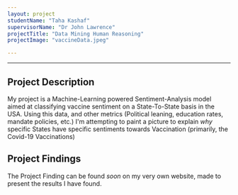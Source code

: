 ```yaml
---
layout: project
studentName: "Taha Kashaf"
supervisorName: "Dr John Lawrence"
projectTitle: "Data Mining Human Reasoning"
projectImage: "vaccineData.jpeg"

---
```


<hr>

## Project Description
My project is a Machine-Learning powered Sentiment-Analysis model aimed at classifying vaccine sentiment on a State-To-State basis in the USA. Using this data, and other metrics (Political leaning, education rates, mandate policies, etc.) I'm attempting to paint a picture to explain *why* specific States have specific sentiments towards Vaccination (primarily, the Covid-19 Vaccinations)

## Project Findings
The Project Finding can be found *soon* on my very own website, made to present the results I have found.
